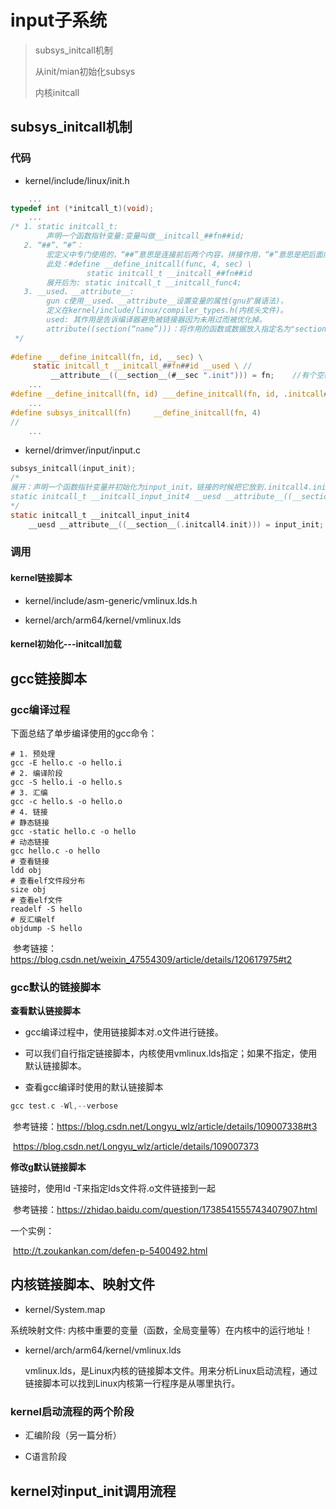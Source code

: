 # input子系统

> subsys_initcall机制
>
> 从init/mian初始化subsys
>
> 内核initcall


## subsys_initcall机制

###  代码

* kernel/include/linux/init.h

```c
	...
typedef int (*initcall_t)(void);
	...
/* 1. static initcall_t: 
		声明一个函数指针变量:变量叫做__initcall_##fn##id;
   2. “##”、“#”：
   		宏定义中专门使用的，“##”意思是连接前后两个内容，拼接作用，“#”意思是把后面内容当做字符串。
        此处：#define __define_initcall(func, 4, sec) \
				 static initcall_t __initcall_##fn##id
		展开后为: static initcall_t __initcall_func4;
   3. __used、__attribute__:
   		gun c使用__used、__attribute__设置变量的属性(gnu扩展语法)，
   		定义在kernel/include/linux/compiler_types.h(内核头文件)。
		used: 其作用是告诉编译器避免被链接器因为未用过而被优化掉。
		attribute((section(“name”)))：将作用的函数或数据放入指定名为"section_name"对应的段中。
 */
        
#define ___define_initcall(fn, id, __sec) \
     static initcall_t __initcall_##fn##id __used \	//
         __attribute__((__section__(#__sec ".init"))) = fn;    //有个空格，从lds文件看 会被忽略
	...
#define __define_initcall(fn, id) ___define_initcall(fn, id, .initcall##id) 
	...
#define subsys_initcall(fn)     __define_initcall(fn, 4)
//
    ...
```

* kernel/drimver/input/input.c

```c
subsys_initcall(input_init);
/*
展开：声明一个函数指针变量并初始化为input_init，链接的时候把它放到.initcall4.init的段,然后等待被调用
static initcall_t __initcall_input_init4 __uesd __attribute__((__section__(.initcall4.init))) = input_init;
*/
static initcall_t __initcall_input_init4 
    __uesd __attribute__((__section__(.initcall4.init))) = input_init;
```



### 调用

#### kernel链接脚本

* kernel/include/asm-generic/vmlinux.lds.h

* kernel/arch/arm64/kernel/vmlinux.lds

#### kernel初始化---initcall加载

## gcc链接脚本

### gcc编译过程

下面总结了单步编译使用的gcc命令：

```
# 1. 预处理
gcc -E hello.c -o hello.i
# 2. 编译阶段
gcc -S hello.i -o hello.s
# 3. 汇编
gcc -c hello.s -o hello.o
# 4. 链接
# 静态链接
gcc -static hello.c -o hello
# 动态链接
gcc hello.c -o hello
# 查看链接
ldd obj
# 查看elf文件段分布
size obj
# 查看elf文件
readelf -S hello
# 反汇编elf
objdump -S hello
```

​	参考链接：https://blog.csdn.net/weixin_47554309/article/details/120617975#t2

### gcc默认的链接脚本
**查看默认链接脚本**

* gcc编译过程中，使用链接脚本对.o文件进行链接。
* 可以我们自行指定链接脚本，内核使用vmlinux.lds指定；如果不指定，使用默认链接脚本。

* 查看gcc编译时使用的默认链接脚本
```c
gcc test.c -Wl,--verbose
```

​	参考链接：https://blog.csdn.net/Longyu_wlz/article/details/109007338#t3

​						https://blog.csdn.net/Longyu_wlz/article/details/109007373

**修改g默认链接脚本**

链接时，使用ld -T来指定lds文件将.o文件链接到一起

​	参考链接：https://zhidao.baidu.com/question/1738541555743407907.html

一个实例：

​	http://t.zoukankan.com/defen-p-5400492.html


## 内核链接脚本、映射文件

* kernel/System.map

系统映射文件: 内核中重要的变量（函数，全局变量等）在内核中的运行地址！

* kernel/arch/arm64/kernel/vmlinux.lds

    vmlinux.lds，是Linux内核的链接脚本文件。用来分析Linux启动流程，通过链接脚本可以找到Linux内核第一行程序是从哪里执行。

### kernel启动流程的两个阶段

* 汇编阶段（另一篇分析）

* C语言阶段



## kernel对input_init调用流程

